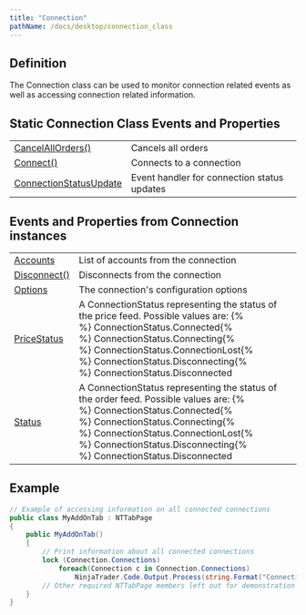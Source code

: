 ```yaml
---
title: "Connection"
pathName: /docs/desktop/connection_class
---
```


## Definition

The Connection class can be used to monitor connection related events as well as accessing connection related information.

## Static Connection Class Events and Properties

|  |  |
| --- | --- |
| [CancelAllOrders()](/docs/desktop/connection_cancelallorders) | Cancels all orders |
| [Connect()](/docs/desktop/connect) | Connects to a connection |
| [ConnectionStatusUpdate](/docs/desktop/connectionstatusupdate) | Event handler for connection status updates |

## Events and Properties from Connection instances

|  |  |
| --- | --- |
| [Accounts](/docs/desktop/account_class) | List of accounts from the connection |
| [Disconnect()](/docs/desktop/disconnect) | Disconnects from the connection |
| [Options](/docs/desktop/connections_options) | The connection's configuration options |
| [PriceStatus](/docs/desktop/connections_pricestatus) | A ConnectionStatus representing the status of the price feed. Possible values are: {% <br> %} ConnectionStatus.Connected{% <br> %} ConnectionStatus.Connecting{% <br> %} ConnectionStatus.ConnectionLost{% <br> %} ConnectionStatus.Disconnecting{% <br> %} ConnectionStatus.Disconnected |
| [Status](/docs/desktop/connections_status) | A ConnectionStatus representing the status of the order feed. Possible values are: {% <br> %} ConnectionStatus.Connected{% <br> %} ConnectionStatus.Connecting{% <br> %} ConnectionStatus.ConnectionLost{% <br> %} ConnectionStatus.Disconnecting{% <br> %} ConnectionStatus.Disconnected |

## Example

```csharp
// Example of accessing information on all connected connections
public class MyAddOnTab : NTTabPage
{
    public MyAddOnTab()
    {
        // Print information about all connected connections
        lock (Connection.Connections)
            foreach(Connection c in Connection.Connections)
                NinjaTrader.Code.Output.Process(string.Format("Connection: {0} Provider: {1}", c.Options.Name, c.Options.Provider), PrintTo.OutputTab1);
        // Other required NTTabPage members left out for demonstration purposes. Be sure to add them in your own code.
    }
}
```

